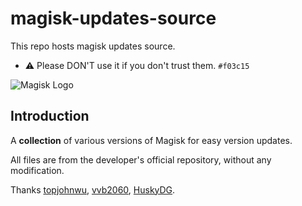 # magisk-updates-source

This repo hosts magisk updates source. 

- ⚠ Please DON'T use it if you don't trust them. `#f03c15`

![](https://github.com/topjohnwu/Magisk/raw/master/docs/images/logo.png "Magisk Logo")

## Introduction

A **collection** of various versions of Magisk for easy version updates. 

All files are from the developer's official repository, without any modification. 

Thanks [topjohnwu](https://github.com/topjohnwu), [vvb2060](https://github.com/vvb2060), [HuskyDG](https://github.com/huskydg). 
